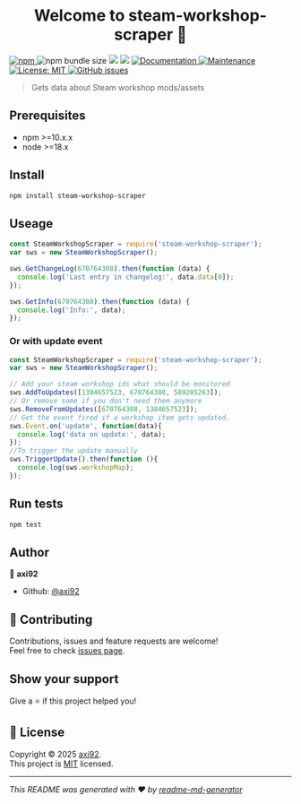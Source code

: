 <h1 align="center">Welcome to steam-workshop-scraper 👋</h1>
<p>
  <a href="https://www.npmjs.com/package/steam-workshop-scraper" target="_blank">
    <img alt="npm" src="https://img.shields.io/npm/v/steam-workshop-scraper">
  </a>
  <img alt="npm bundle size" src="https://img.shields.io/bundlephobia/minzip/steam-workshop-scraper">
  <img src="https://img.shields.io/badge/npm%20version-%3E%3D10.x.x-blue.svg" />
  <img src="https://img.shields.io/badge/node version-%3E%3D18.x.x-blue.svg" />
  <a href="https://github.com/axi92/steam-workshop-scraper#readme" target="_blank">
    <img alt="Documentation" src="https://img.shields.io/badge/documentation-yes-brightgreen.svg" />
  </a>
  <a href="https://github.com/axi92/steam-workshop-scraper/graphs/commit-activity" target="_blank">
    <img alt="Maintenance" src="https://img.shields.io/badge/Maintained%3F-yes-green.svg" />
  </a>
  <a href="https://github.com/axi92/steam-workshop-scraper/blob/master/LICENSE" target="_blank">
    <img alt="License: MIT" src="https://img.shields.io/github/license/axi92/steam-workshop-scraper" />
  </a>
  <a href="https://github.com/axi92/steam-workshop-scraper/issues" target="_blank">
    <img alt="GitHub issues" src="https://img.shields.io/github/issues/axi92/steam-workshop-scraper">
  </a>
</p>

> Gets data about Steam workshop mods/assets

## Prerequisites

- npm >=10.x.x
- node >=18.x

## Install

```sh
npm install steam-workshop-scraper
```

## Useage

```javascript
const SteamWorkshopScraper = require('steam-workshop-scraper');
var sws = new SteamWorkshopScraper();

sws.GetChangeLog(670764308).then(function (data) {
  console.log('Last entry in changelog:', data.data[0]);
});

sws.GetInfo(670764308).then(function (data) {
  console.log('Info:', data);
});
```

### Or with update event

```javascript
const SteamWorkshopScraper = require('steam-workshop-scraper');
var sws = new SteamWorkshopScraper();

// Add your steam workshop ids what should be monitored
sws.AddToUpdates([1384657523, 670764308, 589205263]);
// Or remove some if you don't need them anymore
sws.RemoveFromUpdates([670764308, 1384657523]);
// Get the event fired if a workshop item gets updated.
sws.Event.on('update', function(data){
  console.log('data on update:', data);
});
//To trigger the update manually
sws.TriggerUpdate().then(function (){
  console.log(sws.workshopMap);
});
```

## Run tests

```sh
npm test
```

## Author

👤 **axi92**

* Github: [@axi92](https://github.com/axi92)

## 🤝 Contributing

Contributions, issues and feature requests are welcome!<br />Feel free to check [issues page](https://github.com/axi92/steam-workshop-scraper/issues).

## Show your support

Give a ⭐️ if this project helped you!

## 📝 License

Copyright © 2025 [axi92](https://github.com/axi92).<br />
This project is [MIT](https://github.com/axi92/steam-workshop-scraper/blob/master/LICENSE) licensed.

***
_This README was generated with ❤️ by [readme-md-generator](https://github.com/kefranabg/readme-md-generator)_
